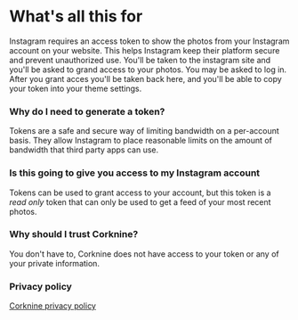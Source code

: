 What's all this for
================

Instagram requires an access token to show the photos from your Instagram account on your website.  This helps Instagram keep their platform secure and prevent unauthorized use. You'll be taken to the instagram site and you'll be asked to grand access to your photos.  You may be asked to log in.  After you grant acces you'll be taken back here, and you'll be able to copy your token into your theme settings.



### Why do I need to generate a token?
Tokens are a safe and secure way of limiting bandwidth on a per-account basis.  They allow Instagram to place reasonable limits on the amount of bandwidth that third party apps can use.

### Is this going to give you access to my Instagram account
Tokens can be used to grant access to your account, but this token is a *read only* token that can only be used to get a feed of your most recent photos.

### Why should I trust Corknine? 
You don't have to, Corknine does not have access to your token or any of your private information.

### Privacy policy
<a href="/pipeline-docs/privacy/">Corknine privacy policy</a>